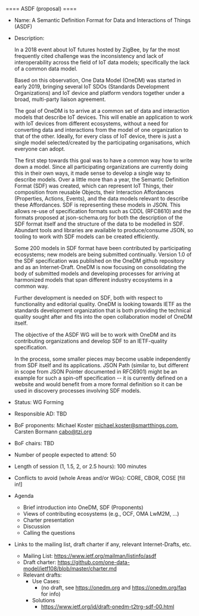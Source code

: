 ==== ASDF (proposal) ====

- Name: A Semantic Definition Format for Data and Interactions of Things (ASDF)
- Description:

  In a 2018 event about IoT futures hosted by ZigBee, by far the most
  frequently cited challenge was the inconsistency and lack of
  interoperability across the field of IoT data models; specifically
  the lack of a common data model.

  Based on this observation, One Data Model (OneDM) was started in
  early 2019, bringing several IoT SDOs (Standards Development
  Organizations) and IoT device and platform vendors together under a
  broad, multi-party liaison agreement.

  The goal of OneDM is to arrive at a common set of data and
  interaction models that describe IoT devices. This will enable an
  application to work with IoT devices from different ecosystems,
  without a need for converting data and interactions from the model
  of one organization to that of the other. Ideally, for every class
  of IoT device, there is just a single model selected/created by the
  participating organisations, which everyone can adopt.

  The first step towards this goal was to have a common way how to
  write down a model. Since all participating organizations are
  currently doing this in their own ways, it made sense to develop a
  single way to describe models.  Over a little more than a year, the
  Semantic Definition Format (SDF) was created, which can represent
  IoT Things, their composition from reusable Objects, their
  Interaction Affordances (Properties, Actions, Events), and the data
  models relevant to describe these Affordances.  SDF is representing
  these models in JSON.  This allows re-use of specification formats
  such as CDDL (RFC8610) and the formats proposed at json-schema.org
  for both the description of the SDF format itself and the structure
  of the data to be modelled in SDF.  Abundant tools and libraries are
  available to produce/consume JSON, so tooling to work with SDF
  models can be created efficiently.

  Some 200 models in SDF format have been contributed by participating
  ecosystems; new models are being submitted continually.  Version 1.0
  of the SDF specification was published on the OneDM github
  repository and as an Internet-Draft.  OneDM is now focusing on
  consolidating the body of submitted models and developing processes
  for arriving at harmonized models that span different industry
  ecosystems in a common way.

  Further development is needed on SDF, both with respect to
  functionality and editorial quality.  OneDM is looking towards IETF
  as the standards development organization that is both providing the
  technical quality sought after and fits into the open collaboration
  model of OneDM itself.

  The objective of the ASDF WG will be to work with OneDM and its
  contributing organizations and develop SDF to an IETF-quality
  specification.

  In the process, some smaller pieces may become usable independently
  from SDF itself and its applications.  JSON Path (similar to, but
  different in scope from JSON Pointer documented in RFC6901) might be
  an example for such a spin-off specification -- it is currently
  defined on a website and would benefit from a more formal definition
  so it can be used in discovery processes involving SDF models.

- Status: WG Forming
- Responsible AD: TBD
- BoF proponents: Michael Koster <michael.koster@smartthings.com>, Carsten Bormann <cabo@tzi.org>
- BoF chairs: TBD
- Number of people expected to attend: 50
- Length of session (1, 1.5, 2, or 2.5 hours): 100 minutes
- Conflicts to avoid (whole Areas and/or WGs): CORE, CBOR, COSE [fill in!]

- Agenda
   - Brief introduction into OneDM, SDF (Proponents)
   - Views of contributing ecosystems (e.g., OCF, OMA LwM2M, ...)
   - Charter presentation
   - Discussion
   - Calling the questions
- Links to the mailing list, draft charter if any, relevant Internet-Drafts, etc.
   - Mailing List: https://www.ietf.org/mailman/listinfo/asdf
   - Draft charter: https://github.com/one-data-model/ietf108/blob/master/charter.md
   - Relevant drafts:
      - Use Cases:
         - (no draft, see https://onedm.org and https://onedm.org/faq for info)
      - Solutions
         - https://www.ietf.org/id/draft-onedm-t2trg-sdf-00.html
